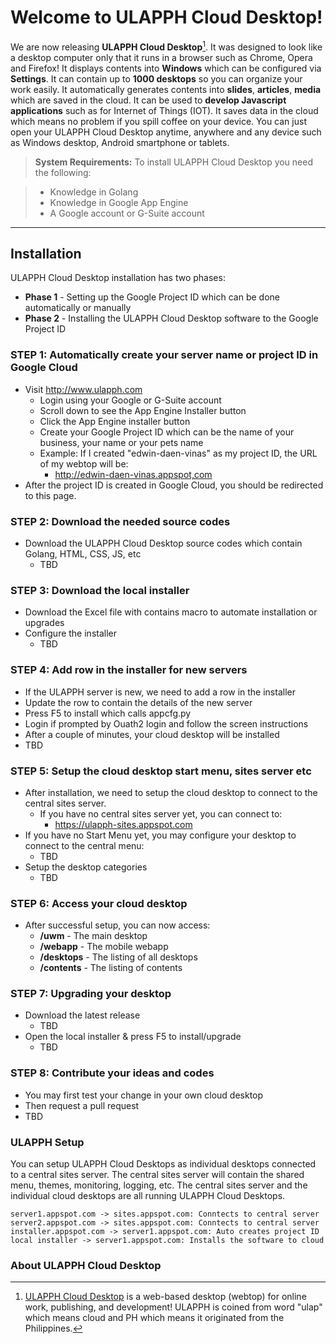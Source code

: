 Welcome to ULAPPH Cloud Desktop!
===================


We are now releasing **ULAPPH Cloud Desktop**[^ulapph]. It was designed to look like a desktop computer only that it runs in a browser such as Chrome, Opera and Firefox! It displays contents into **Windows** which can be configured via **Settings**. It can contain up to **1000 desktops** so you can organize your work easily. It automatically generates contents into **slides**, **articles**, **media** which are saved in the cloud. It can be used to **develop Javascript applications** such as for Internet of Things (IOT).  It saves data in the cloud which means no problem if you spill coffee on your device. You can just open your ULAPPH Cloud Desktop anytime, anywhere and any device such as Windows desktop, Android smartphone or tablets. 

> **System Requirements:** To install ULAPPH Cloud Desktop you need the following:

> - Knowledge in Golang
> - Knowledge in Google App Engine
> - A Google account or G-Suite account

----------


Installation
-------------

ULAPPH Cloud Desktop installation has two phases:
- **Phase 1** - Setting up the Google Project ID which can be done automatically or manually
- **Phase 2** - Installing the ULAPPH Cloud Desktop software to the Google Project ID

### STEP 1: Automatically create your server name or project ID in Google Cloud
* Visit http://www.ulapph.com
	* Login using your Google or G-Suite account
	* Scroll down to see the App Engine Installer button
	* Click the App Engine installer button
	* Create your Google Project ID which can be the name of your business, your name or your pets name
	* Example: If I created "edwin-daen-vinas" as my project ID, the URL of my webtop will be: 
		* http://edwin-daen-vinas.appspot,com
* After the project ID is created in Google Cloud, you should be redirected to this page.

### STEP 2: Download the needed source codes
* Download the ULAPPH Cloud Desktop source codes which contain Golang, HTML, CSS, JS, etc
	* TBD

### STEP 3: Download the local installer
* Download the Excel file with contains macro to automate installation or upgrades
* Configure the installer
	* TBD

### STEP 4: Add row in the installer for new servers
* If the ULAPPH server is new, we need to add a row in the installer
* Update the row to contain the details of the new server
* Press F5 to install which calls appcfg.py
* Login if prompted by Ouath2 login and follow the screen instructions
* After a couple of minutes, your cloud desktop will be installed
* TBD

### STEP 5: Setup the cloud desktop start menu, sites server etc
* After installation, we need to setup the cloud desktop to connect to the central sites server.
	* If you have no central sites server yet, you can connect to:
		* https://ulapph-sites.appspot.com
* If you have no Start Menu yet, you may configure your desktop to connect to the central menu:
	* TBD
* Setup the desktop categories
	* TBD

### STEP 6: Access your cloud desktop
* After successful setup, you can now access:
	* **/uwm** - The main desktop
	* **/webapp** - The mobile webapp
	* **/desktops** - The listing of all desktops
	* **/contents** - The listing of contents

### STEP 7: Upgrading your desktop
* Download the latest release
	* TBD
* Open the local installer & press F5 to install/upgrade
	* TBD 

### STEP 8: Contribute your ideas and codes
* You may first test your change in your own cloud desktop
* Then request a pull request
* TBD

### ULAPPH Setup

You can setup ULAPPH Cloud Desktops as individual desktops connected to a central sites server. The central sites server will contain the shared menu, themes, monitoring, logging, etc. The central sites server and the individual cloud desktops are all running ULAPPH Cloud Desktops. 

```sequence
server1.appspot.com -> sites.appspot.com: Conntects to central server
server2.appspot.com -> sites.appspot.com: Conntects to central server
installer.appspot.com -> server1.appspot.com: Auto creates project ID
local installer -> server1.appspot.com: Installs the software to cloud
```



### About ULAPPH Cloud Desktop


  [^ulapph]: [ULAPPH Cloud Desktop](https://www.ulapph.com/) is a web-based desktop (webtop) for online work, publishing, and development! ULAPPH is coined from word "ulap" which means cloud and PH which means it originated from the Philippines.


